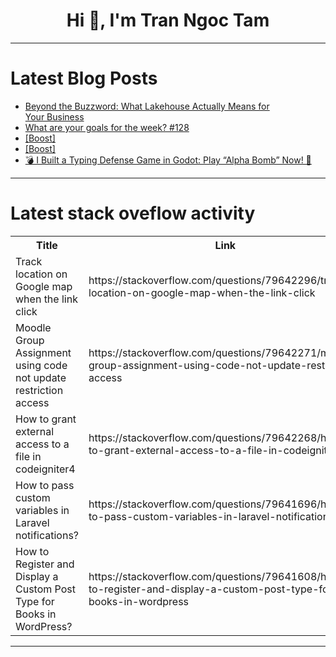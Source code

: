 <h1 align="center">Hi 👋, I'm Tran Ngoc Tam</h1>

---

# Latest Blog Posts 
<!-- BLOG-POST-LIST:START -->
- [Beyond the Buzzword: What Lakehouse Actually Means for Your Business](https://dev.to/ksanaka/beyond-the-buzzword-what-lakehouse-actually-means-for-your-business-4577)
- [What are your goals for the week? #128](https://dev.to/jarvisscript/what-are-your-goals-for-the-week-128-4jej)
- [[Boost]](https://dev.to/jeffdev03/-3900)
- [[Boost]](https://dev.to/audrey_lopez/-57go)
- [💣 I Built a Typing Defense Game in Godot: Play “Alpha Bomb” Now! 🚀](https://dev.to/gauravk_/i-built-a-typing-defense-game-in-godot-play-alpha-bomb-now-10a9)
<!-- BLOG-POST-LIST:END -->

---

# Latest stack oveflow activity
<table>
  <tr><th>Title</th><th>Link</th></tr>
  <!-- STACKOVERFLOW:START --><tr><td>Track location on Google map when the link click</td><td>https://stackoverflow.com/questions/79642296/track-location-on-google-map-when-the-link-click</td></tr><tr><td>Moodle Group Assignment using code not update restriction access</td><td>https://stackoverflow.com/questions/79642271/moodle-group-assignment-using-code-not-update-restriction-access</td></tr><tr><td>How to grant external access to a file in codeigniter4</td><td>https://stackoverflow.com/questions/79642268/how-to-grant-external-access-to-a-file-in-codeigniter4</td></tr><tr><td>How to pass custom variables in Laravel notifications?</td><td>https://stackoverflow.com/questions/79641696/how-to-pass-custom-variables-in-laravel-notifications</td></tr><tr><td>How to Register and Display a Custom Post Type for Books in WordPress?</td><td>https://stackoverflow.com/questions/79641608/how-to-register-and-display-a-custom-post-type-for-books-in-wordpress</td></tr><!-- STACKOVERFLOW:END -->
</table>

---


